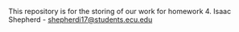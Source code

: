 This repository is for the storing of our work for homework 4.
Isaac Shepherd - shepherdi17@students.ecu.edu
